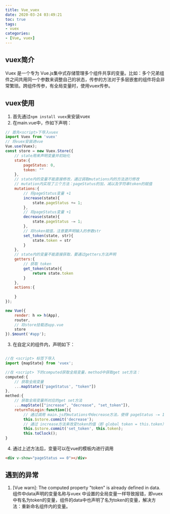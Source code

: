 ```yaml
---
title: Vue_vuex
date: 2020-03-24 03:49:21
toc: true
tags:
- vuex
categories:
- [Vue, vuex]
---
```

## vuex简介
Vuex 是一个专为 Vue.js集中式存储管理多个组件共享的变量。比如：多个兄弟组件之间共用同一个参数来调整自己的状态，传参的方法对于多层嵌套的组件将会非常繁琐。跨组件传参，有全局变量时，使用vuex传参。
<!-- more -->
## vuex使用
1. 首先通过`npm install vuex`来安装vuex
2. 在main.vue中，作如下声明：
```javascript
// 首先<script>下导入vuex
import Vuex from 'vuex'
// 将vuex安装进vue
Vue.use(Vuex);
const store = new Vuex.Store({
    // state用来声明变量并初始化
    state:{
        pageStatus: 0,
        token: ""
    },
    // state内的变量不能直接修改，通过调取mutations内的方法进行修改
    // mutation内实现了三个方法：pageStatus的加，减以及字符串token的赋值
    mutations:{
        // 将pageStatus变量 +1
        increase(state){
            state.pageStatus += 1;
        },
        // 将pageStatus变量 +1
        decrease(state){
            state.pageStatus -= 1;
        },
        // 将token赋值，注意要声明输入的参数str
        set_token(state, str){
            state.token = str
        }
    },
    // state内的变量不能直接获取，要通过getters方法声明
    getters:{
        // 获取 token
        get_token(state){
            return state.token
        }
    },
    actions:{
        
    }
});

new Vue({
    render: h => h(App),
    router,
    // 将store挂载进app.vue
    store
}).$mount('#app');
```
3. 在自定义的组件内，声明如下：
``` javascript 首先在computed获取变量,在methed获取变量对应的get set方法

//在 <script> 标签下导入
import {mapState} from 'vuex';

//在 <script> 下的computed获取全局变量，method中获取get set方法：
computed:{
    // 获取全局变量
    ...mapState(['pageStatus', "token"])
},
methed:{
    // 获取全局变量所对应的get set方法
    ...mapState(["increase", "decrease", "set_token"]),
    returnToLogin:function(){
        // 通过调用 main.js的mutations中decrease方法，使得 pageStatus -= 1
        this.$store.commit('decrease');
        // 通过 increase方法来改变token的值（即 global token = this.token）
        this.$store.commit('set_token', this.token);
        this.toClock();
}

```
4. 通过上述方法后，变量可以在vue的模板内进行调用
``` html vue组件的模板内
<div v-show="pageStatus == 0"></div>
```

## 遇到的异常
1.  [Vue warn]: The computed property "token" is already defined in data.
 组件中data声明的变量名称与vuex 中设置的全局变量一样导致报错，即vuex中有名为token的变量，组件的data中也声明了名为token的变量，解决方法：重新命名组件内的变量。


